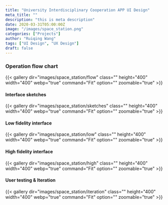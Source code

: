 ```yaml
---
title: "University Interdisciplinary Cooperation APP UI Design"
meta_title: ""
description: "this is meta description"
date: 2020-03-31T05:00:00Z
image: "/images/space_station.png"
categories: ["Projects"]
author: "Ruiqing Wang"
tags: ["UI Design", "UX Design"]
draft: false
---
```


### Operation flow chart

{{< gallery dir="images/space_station/flow" class="" height="400" width="400" webp="true" command="Fit" option="" zoomable="true" >}}

#### Interface sketches

{{< gallery dir="images/space_station/sketches" class="" height="400" width="400" webp="true" command="Fit" option="" zoomable="true" >}}

#### Low fidelity interface

{{< gallery dir="images/space_station/low" class="" height="400" width="400" webp="true" command="Fit" option="" zoomable="true" >}}

#### High fidelity interface

{{< gallery dir="images/space_station/high" class="" height="400" width="400" webp="true" command="Fit" option="" zoomable="true" >}}

#### User testing & Iteration

{{< gallery dir="images/space_station/iteration" class="" height="400" width="400" webp="true" command="Fit" option="" zoomable="true" >}}